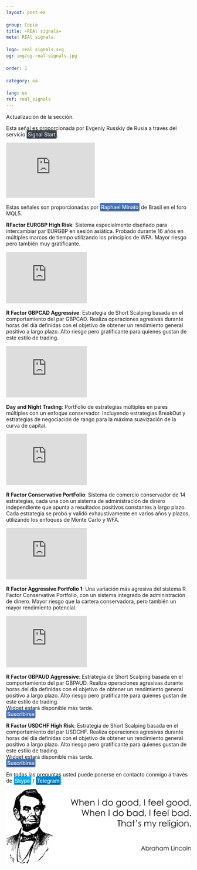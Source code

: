 ```yaml
---
layout: post-ea

group: Copia
title: «REAl signals»
meta: REAl signals.

logo: real_signals.svg
og: img/og-real-signals.jpg

order: 1

category: ea

lang: es
ref: real_signals
---
```


Actualización de la sección.

Esta señal es proporcionada por Evgeniy Russkiy de Rusia a través del servicio <a href="https://www.signalstart.com/analysis/pipspool/50865" target="_blank"><span style="background-color:#3b434c; color:white; padding:3px; border-radius: 3px">Signal Start</span></a>.  
<iframe frameborder="0" width="242" height="150" src="https://www.signalstart.com/es/widgets/1/50865?colors=578EBE,FFFFFF,004782"></iframe>

Estas señales son proporcionadas por <a href="https://www.mql5.com/es/users/johnmacknamara" target="_blank"><span style="background-color:#4a76b8; color:white; padding:3px; border-radius: 3px">Raphael Minato</span></a> de Brasil en el foro MQL5.

**RFactor EURGBP High Risk**: Sistema especialmente diseñado para intercambiar par EURGBP en sesión asiática. Probado durante 16 años en múltiples marcos de tiempo utilizando los principios de WFA. Mayor riesgo pero también muy gratificante.  
<iframe frameborder="0" width="220" height="140" src="https://www.mql5.com/es/signals/widget/signal/3ps8"></iframe>

**R Factor GBPCAD Aggressive**: Estrategia de Short Scalping basada en el comportamiento del par GBPCAD. Realiza operaciones agresivas durante horas del día definidas con el objetivo de obtener un rendimiento general positivo a largo plazo. Alto riesgo pero gratificante para quienes gustan de este estilo de trading.  
<iframe frameborder="0" width="220" height="140" src="https://www.mql5.com/es/signals/widget/signal/3qz7"></iframe>

**Day and Night Trading**: PortFolio de estrategias múltiples en pares múltiples con un enfoque conservador. Incluyendo estrategias BreakOut y estrategias de negociación de rango para la máxima suavización de la curva de capital.  
<iframe frameborder="0" width="220" height="140" src="https://www.mql5.com/es/signals/widget/signal/3ps9"></iframe>

**R Factor Conservative PortFolio**: Sistema de comercio conservador de 14 estrategias, cada una con un sistema de administración de dinero independiente que apunta a resultados positivos constantes a largo plazo. Cada estrategia se probó y validó exhaustivamente en varios años y plazos, utilizando los enfoques de Monte Carlo y WFA.  
<iframe frameborder="0" width="220" height="140" src="https://www.mql5.com/es/signals/widget/signal/3psa"></iframe>

**R Factor Aggressive Portfolio 1**: Una variación más agresiva del sistema R Factor Conservative Portfolio, con un sistema integrado de administración de dinero. Mayor riesgo que la cartera conservadora, pero también un mayor rendimiento potencial.  
<iframe frameborder="0" width="220" height="140" src="https://www.mql5.com/es/signals/widget/signal/3psb"></iframe>

**R Factor GBPAUD Aggressive**: Estrategia de Short Scalping basada en el comportamiento del par GBPAUD. Realiza operaciones agresivas durante horas del día definidas con el objetivo de obtener un rendimiento general positivo a largo plazo. Alto riesgo pero gratificante para quienes gustan de este estilo de trading.  
Widget estará disponible más tarde.  
<a href="https://www.mql5.com/es/signals/477486" target="_blank"><span style="background-color:#4a76b8; color:white; padding:3px; border-radius: 3px">Suscribirse</span></a>

**R Factor USDCHF High Risk**: Estrategia de Short Scalping basada en el comportamiento del par USDCHF. Realiza operaciones agresivas durante horas del día definidas con el objetivo de obtener un rendimiento general positivo a largo plazo. Alto riesgo pero gratificante para quienes gustan de este estilo de trading.  
Widget estará disponible más tarde.  
<a href="https://www.mql5.com/es/signals/530561" target="_blank"><span style="background-color:#4a76b8; color:white; padding:3px; border-radius: 3px">Suscribirse</span></a>


En todas las preguntas usted puede ponerse en contacto conmigo a través de <a href="skype:chutkoy89?call" target="_blank"><span style="background-color:#00aff0; color:white; padding:3px; border-radius: 3px">Skype</span></a> / <a href="https://t.me/chutkoy" target="_blank"><span style="background-color:#0088cc; color:white; padding:3px; border-radius: 3px">Telegram</span></a>.

<a data-fancybox="gallery" href="/img/programming/Lincoln.png"><img src="/img/programming/Lincoln.png" alt=""></a>
